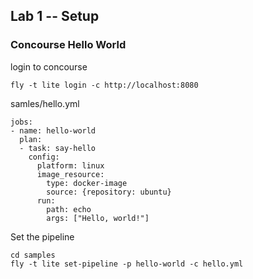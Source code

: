 ## Lab 1 -- Setup

### Concourse Hello World

login to concourse
```
fly -t lite login -c http://localhost:8080
```

samles/hello.yml
```
jobs:
- name: hello-world
  plan:
  - task: say-hello
    config:
      platform: linux
      image_resource:
        type: docker-image
        source: {repository: ubuntu}
      run:
        path: echo
        args: ["Hello, world!"]
```


Set the pipeline
```
cd samples
fly -t lite set-pipeline -p hello-world -c hello.yml
```
